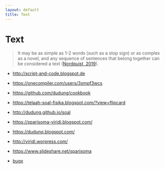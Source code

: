 ```yaml
---
layout: default
title: Text
---
```

<h1>Text</h1>

> It may be as simple as 1-2 words (such as a stop sign) or as complex as a novel, and any sequence of sentences that belong together can be considered a text ([Nordquist, 2019](https://www.thoughtco.com/text-language-studies-1692537)).

+ <http://script-and-code.blogspot.de>
+ <https://onecompiler.com/users/3xmpf3wcs>
+ <https://github.com/dudung/cookbook>

+ <https://telaah-soal-fisika.blogspot.com/?view=flipcard>
+ <http://dudung.github.io/soal>

+ <https://sparisoma-viridi.blogspot.com/>
+ <https://dudunq.blogspot.com/>
+ <http://viridi.worpress.com/>
+ <https://www.slideshare.net/sparisoma>

+ [bugx](/bugx)
